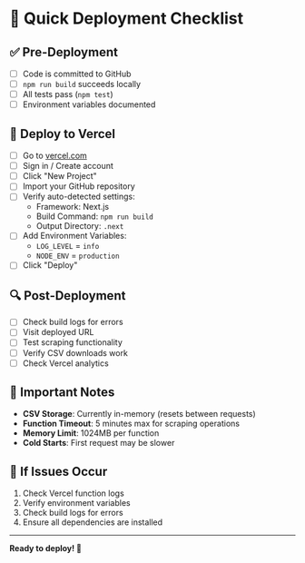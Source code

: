 # 🚀 Quick Deployment Checklist

## ✅ Pre-Deployment
- [ ] Code is committed to GitHub
- [ ] `npm run build` succeeds locally
- [ ] All tests pass (`npm test`)
- [ ] Environment variables documented

## 🚀 Deploy to Vercel
- [ ] Go to [vercel.com](https://vercel.com)
- [ ] Sign in / Create account
- [ ] Click "New Project"
- [ ] Import your GitHub repository
- [ ] Verify auto-detected settings:
  - Framework: Next.js
  - Build Command: `npm run build`
  - Output Directory: `.next`
- [ ] Add Environment Variables:
  - `LOG_LEVEL` = `info`
  - `NODE_ENV` = `production`
- [ ] Click "Deploy"

## 🔍 Post-Deployment
- [ ] Check build logs for errors
- [ ] Visit deployed URL
- [ ] Test scraping functionality
- [ ] Verify CSV downloads work
- [ ] Check Vercel analytics

## 🚨 Important Notes
- **CSV Storage**: Currently in-memory (resets between requests)
- **Function Timeout**: 5 minutes max for scraping operations
- **Memory Limit**: 1024MB per function
- **Cold Starts**: First request may be slower

## 🔧 If Issues Occur
1. Check Vercel function logs
2. Verify environment variables
3. Check build logs for errors
4. Ensure all dependencies are installed

---

**Ready to deploy! 🚀**
